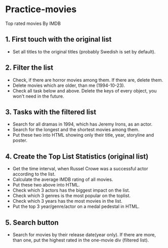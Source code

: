 # Practice-movies
Top rated movies By IMDB

## 1. First touch with the original list
* Set all titles to the original titles (probably Swedish is set by default).

## 2. Filter the list
* Check, if there are horror movies among them. If there are, delete them.
* Delete movies which are older, than me (1994-10-23).
* Check all task below and above. Delete the keys of every object, you won't need in the future.

## 3. Tasks with the filtered list
* Search for all dramas in 1994, which has Jeremy Irons, as an actor.
* Search for the longest and the shortest movies among them.
* Put these two into HTML showing only their title, year, storyline and poster.

## 4. Create the Top List Statistics (original list)
* Get the time interval, when Russel Crowe was a successful actor according to the list.
* Calculate the average IMDB rating of all movies.
* Put these two above into HTML.
* Check which 3 actors has the biggest impact on the list.
* Check which 3 genres is the most popular on the toplist.
* Check which 3 years has the most movies in the list.
* Put the top 3 year/genre/actor on a medal pedestal in HTML.

## 5. Search button
* Search for movies by their release date(year only). If there are more, than one, put the highest rated in the one-movie div (filtered list).